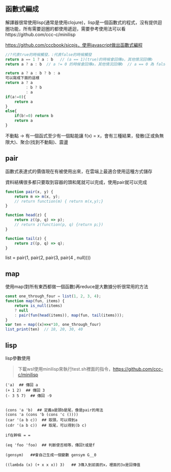 ## 函數式編成

解譯器很常使用lisp(通常是使用clojure)，lisp是一個函數式的程式，沒有提供迴圈功能，所有需要迴圈的都使用遞迴，需要參考使用法可以看https://github.com/ccc-c/minilisp



https://github.com/cccbook/sicpjs，使用javascript做出函數式編程



```js
//?代表true的時候觸發，:代表false的時候觸發
return a == 1 ? a : b   // (a == 1)(true)的時候會回傳a，其他情況回傳b
return a ? a : b  // a != 0 的時候會回傳a，其他情況回傳b  // a == 0 為 false

return a ? a : b ? b : a 
可以寫成下面的這樣
return a ? a        
         : b ? b 
         : a 
if(a!=0){
	return a
}
else{
	if(b!=0) return b
	return a
}
```



不動點 -> 有一個函式至少有一個點能讓 f(x) = x，會有三種結果，發散(正或負無限大)、聚合(找到不動點)、震盪



## pair

函數式表達式的價值現在有被使用出來，在雲端上最適合使用這種方式儲存

資料結構很多都只要取到容器的頭和尾就可以完成，使用pair就可以完成

```js
function pair(x, y) {
    return m => m(x, y);
    // return function(m) { return m(x,y);}
}

function head(z) {
    return z((p, q) => p);
    // return z(function(p, q) {return p;})
}

function tail(z) {
    return z((p, q) => q);
}

```

list = pair(1, pair(2, pair(3, pair(4 , null))))



## map

使用map(對所有東西都做一個函數)再reduce是大數據分析很常用的方法

```js
const one_through_four = list(1, 2, 3, 4);
function map(fun, items) {
    return is_null(items)
    ? null
    : pair(fun(head(items)), map(fun, tail(items)));
}
var ten = map((x)=>x*10, one_through_four)
list_print(ten)  // 10, 20, 30, 40
```



## lisp

lisp參數使用

> 下載wsl使用minilisp來執行test.sh裡面的指令，https://github.com/ccc-c/minilisp

```
('a)  ## 傳回 a
(+ 1 2)  ## 傳回 3
(- 3 5 7)  ## 傳回 -9


(cons 'a 'b)  ## 定義a是頭b是尾，像是pair的用法
(cons 'a (cons 'b (cons 'c ())))
(car '(a b c))  ## 取頭，可以得到a
(cdr '(a b c))  ## 取尾，可以得到(b c)

if在幹嘛 = =

(eq 'foo 'foo)  ## 判斷使否相等，傳回t或是f

(gensym)   ##會自己生成一個變數 gensym G__0 

((lambda (x) (+ x x x)) 3)   ## 3傳入到前面的x，裡面的3x是回傳值
```

